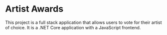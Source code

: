 # Artist Awards

This project is a full stack application that allows users to vote for their artist of choice. It is a .NET Core application with a JavaScript frontend. 
